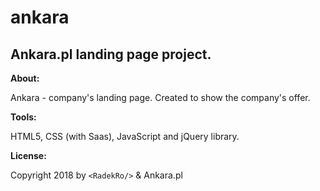 # ankara
## Ankara.pl landing page project.

__About:__

Ankara - company's landing page. Created to show the company's offer.

__Tools:__

HTML5, CSS (with Saas), JavaScript and jQuery library.

__License:__

Copyright 2018 by `<RadekRo/>` & Ankara.pl
